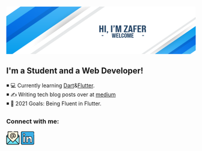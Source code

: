![banner](banner.png)

## I'm a Student and a Web Developer!

◾ 💻 Currently learning [Dart](https://dart.dev/)&[Flutter](https://flutter.dev/).
<br>
◾ ✍️ Writing tech blog posts over at [medium](https://caliskanzafer.medium.com)
<br>
◾ 🥅 2021 Goals: Being Fluent in Flutter.
<br>

### Connect with me:

<a href="mailto:caliskan.zafer@outlook.com"><img width="35px" src="email.svg" ></a>
<a href="https://www.linkedin.com/in/caliskanzafer/"><img width="35px" src="linkedin.svg" ></a>


